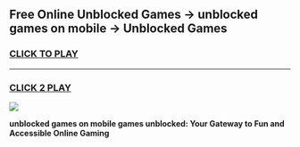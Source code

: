 
## Free Online Unblocked Games → unblocked games on mobile → Unblocked Games
<h3>
<a href="https://premium.freeplayer.one?title=unblocked_games_on_mobile&ref=21F">CLICK TO PLAY</a></h3>
<hr>

<h3>
<a href="https://premium.freeplayer.one?title=unblocked_games_on_mobile&ref=21F">CLICK 2 PLAY</a>
  
</h3>

<a href="https://premium.freeplayer.one?title=unblocked_games_on_mobile&ref=21F/"><img src="https://clearcache.store/games.png"></a>


**unblocked games on mobile games unblocked: Your Gateway to Fun and Accessible Online Gaming**
